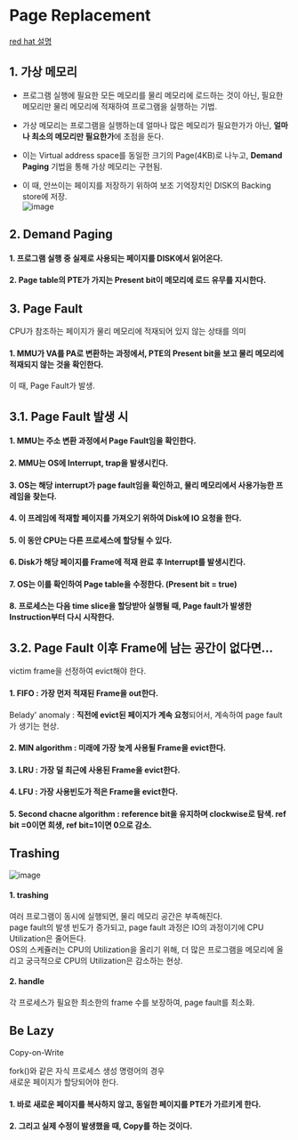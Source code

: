 
# Page Replacement  


[red hat 설명](http://web.mit.edu/rhel-doc/4/RH-DOCS/rhel-isa-ko-4/s1-memory-concepts.html)  

## 1. 가상 메모리  

* 프로그램 실행에 필요한 모든 메모리를 물리 메모리에 로드하는 것이 아닌, 필요한 메모리만 물리 메모리에 적재하여 프로그램을 실행하는 기법.  

* 가상 메모리는 프로그램을 실행하는데 얼마나 많은 메모리가 필요한가가 아닌, **얼마나 최소의 메모리만 필요한가**에 초점을 둔다.  

* 이는 Virtual address space를 동일한 크기의 Page(4KB)로 나누고, **Demand Paging** 기법을 통해 가상 메모리는 구현됨.  

* 이 때, 안쓰이는 페이지를 저장하기 위하여 보조 기억장치인 DISK의 Backing store에 저장.  
![image](https://user-images.githubusercontent.com/62331555/79943130-167c4500-84a3-11ea-8cf6-8d3ffc52e16f.png)  


## 2. Demand Paging  

#### 1. 프로그램 실행 중 실제로 사용되는 페이지를 DISK에서 읽어온다.  
#### 2. Page table의 PTE가 가지는 **Present bit**이 메모리에 로드 유무를 지시한다.  


## 3. Page Fault  

CPU가 참조하는 페이지가 물리 메모리에 적재되어 있지 않는 상태를 의미  

#### 1. MMU가 VA를 PA로 변환하는 과정에서, PTE의 Present bit을 보고 물리 메모리에 적재되지 않는 것을 확인한다.  
이 때, Page Fault가 발생.  

## 3.1. Page Fault 발생 시  


#### 1. MMU는 주소 변환 과정에서 Page Fault임을 확인한다.  
#### 2. MMU는 OS에 Interrupt, trap을 발생시킨다.  
#### 3. OS는 해당 interrupt가 page fault임을 확인하고, 물리 메모리에서 사용가능한 **프레임**을 찾는다.  
#### 4. 이 프레임에 적재할 페이지를 가져오기 위하여 Disk에 IO 요청을 한다.  
#### 5. 이 동안 CPU는 다른 프로세스에 할당될 수 있다.  
#### 6. Disk가 해당 페이지를 Frame에 적재 완료 후 Interrupt를 발생시킨다.  
#### 7. OS는 이를 확인하여 Page table을 수정한다. (Present bit = true)  
#### 8. 프로세스는 다음 time slice을 할당받아 실행될 때, Page fault가 발생한 Instruction부터 다시 시작한다.  


## 3.2. Page Fault 이후 Frame에 남는 공간이 없다면...  
victim frame을 선정하여 evict해야 한다.  

#### 1. FIFO : 가장 먼저 적재된 Frame을 out한다.   
Belady' anomaly : **직전에 evict된 페이지가 계속 요청**되어서, 계속하여 page fault가 생기는 현상. 

#### 2. MIN algorithm : 미래에 가장 늦게 사용될 Frame을 evict한다.  
#### 3. LRU : 가장 덜 최근에 사용된 Frame을 evict한다.  
#### 4. LFU : 가장 사용빈도가 적은 Frame을 evict한다.  
#### 5. Second chacne algorithm : reference bit을 유지하며 clockwise로 탐색. ref bit =0이면 희생, ref bit=1이면 0으로 감소.  

## Trashing  
![image](https://user-images.githubusercontent.com/62331555/79944523-b2f41680-84a6-11ea-9b8e-f17c248480b5.png)  

#### 1. trashing  
여러 프로그램이 동시에 실행되면, 물리 메모리 공간은 부족해진다.  
page fault의 발생 빈도가 증가되고, page fault 과정은 IO의 과정이기에 CPU Utilization은 줄어든다.  
OS의 스케쥴러는 CPU의 Utilization을 올리기 위해, 더 많은 프로그램을 메모리에 올리고 궁극적으로 CPU의 Utilization은 감소하는 현상.  

#### 2. handle  
각 프로세스가 필요한 최소한의 frame 수를 보장하여, page fault를 최소화.  



## Be Lazy  

Copy-on-Write  
 
fork()와 같은 자식 프로세스 생성 명령어의 경우  
새로운 페이지가 할당되어야 한다.  

#### 1. 바로 새로운 페이지를 복사하지 않고, 동일한 페이지를 PTE가 가르키게 한다.  
#### 2. 그리고 실제 수정이 발생했을 때, Copy를 하는 것이다.  


















